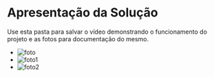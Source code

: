 # Apresentação da Solução

Use esta pasta para salvar o vídeo demonstrando o funcionamento do projeto e as fotos para documentação do mesmo.
- ![foto](./foto.jpeg)
- ![foto1](./foto1.jpeg)
- ![foto2](./foto2.jpeg)
